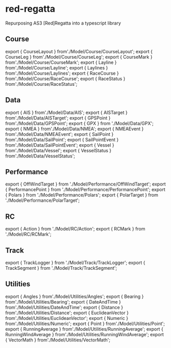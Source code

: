 # red-regatta

Repurposing AS3 [Red]Regatta into a typescript library

## Course
export { CourseLayout } from'./Model/Course/CourseLayout';
export { CourseLeg } from'./Model/Course/CourseLeg';
export { CourseMark } from'./Model/Course/CourseMark';
export { Layline } from'./Model/Course/Layline';
export { Laylines } from'./Model/Course/Laylines';
export { RaceCourse } from'./Model/Course/RaceCourse';
export { RaceStatus } from'./Model/Course/RaceStatus';

## Data
export { AIS } from'./Model/Data/AIS';
export { AISTarget } from'./Model/Data/AISTarget';
export { GPSPoint } from'./Model/Data/GPSPoint';
export { GPX } from './Model/Data/GPX';
export { NMEA } from'./Model/Data/NMEA';
export { NMEAEvent } from'./Model/Data/NMEAEvent';
export { SailPoint } from'./Model/Data/SailPoint';
export { SailPointEvent } from'./Model/Data/SailPointEvent';
export { Vessel } from'./Model/Data/Vessel';
export { VesselStatus } from'./Model/Data/VesselStatus';

## Performance
export { OffWindTarget } from './Model/Performance/OffWindTarget';
export { PerformancePoint } from './Model/Performance/PerformancePoint';
export { Polars } from './Model/Performance/Polars';
export { PolarTarget } from './Model/Performance/PolarTarget';

## RC
export { Action } from './Model/RC/Action';
export { RCMark } from './Model/RC/RCMark';

## Track
export { TrackLogger } from './Model/Track/TrackLogger';
export { TrackSegment } from './Model/Track/TrackSegment';

## Utilities
export { Angles } from'./Model/Utilities/Angles';
export { Bearing } from'./Model/Utilities/Bearing';
export { DateAndTime } from'./Model/Utilities/DateAndTime';
export { Distance } from'./Model/Utilities/Distance';
export { EuclideanVector } from'./Model/Utilities/EuclideanVector';
export { Numeric } from'./Model/Utilities/Numeric';
export { Point } from'./Model/Utilities/Point';
export { RunningAverage } from'./Model/Utilities/RunningAverage';
export { RunningWindAverage } from'./Model/Utilities/RunningWindAverage';
export { VectorMath } from'./Model/Utilities/VectorMath';


